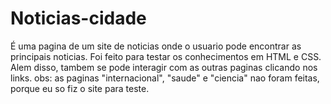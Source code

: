 # Noticias-cidade
É uma pagina de um site de noticias onde o usuario pode encontrar as principais noticias.
Foi feito para testar os conhecimentos em HTML e CSS.
Alem disso, tambem se pode interagir com as outras paginas clicando nos links. 
obs: as paginas "internacional", "saude" e "ciencia" nao foram feitas, porque eu so fiz o site para teste.
